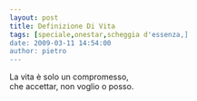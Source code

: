 ```yaml
---
layout: post
title: Definizione Di Vita
tags: [speciale,onestar,scheggia d'essenza,]
date: 2009-03-11 14:54:00
author: pietro
---
```

La vita è solo un compromesso,<br/>che accettar, non voglio o posso.
